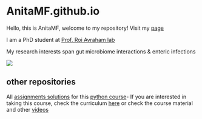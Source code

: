 # AnitaMF.github.io

Hello, this is AnitaMF, welcome to my repository!
Visit my [page](https://anitamf.github.io/)

I am a PhD student at [Prof. Roi Avraham lab](https://www.weizmann.ac.il/dept/irb/avraham/avraham-lab-homepage)


My research interests span gut microbiome interactions & enteric infections 

![](https://static.timesofisrael.com/www/uploads/2021/01/iStock-1279892500.jpg)

## other repositories
All [assignments solutions](https://github.com/AnitaMF/python_assignments.github.io/) for this [python course](https://github.com/szabgab/wis-python-course-2024-04?tab=readme-ov-file/)- If you are interested in taking this course, check the curriculum [here](https://erez.weizmann.ac.il/apx/f?p=186:30:::NO::pid,pprev:14800,14473/) or check the course material and other [videos](https://www.youtube.com/@CodeMaven) 
